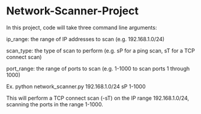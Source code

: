 # Network-Scanner-Project

In this project, code will take three command line arguments:


ip_range: the range of IP addresses to scan (e.g. 192.168.1.0/24)



scan_type: the type of scan to perform (e.g. sP for a ping scan, sT for a TCP connect scan)



port_range: the range of ports to scan (e.g. 1-1000 to scan ports 1 through 1000)


Ex.     python network_scanner.py 192.168.1.0/24 sP 1-1000




This will perform a TCP connect scan (-sT) on the IP range 192.168.1.0/24, scanning the ports in the range 1-1000.
